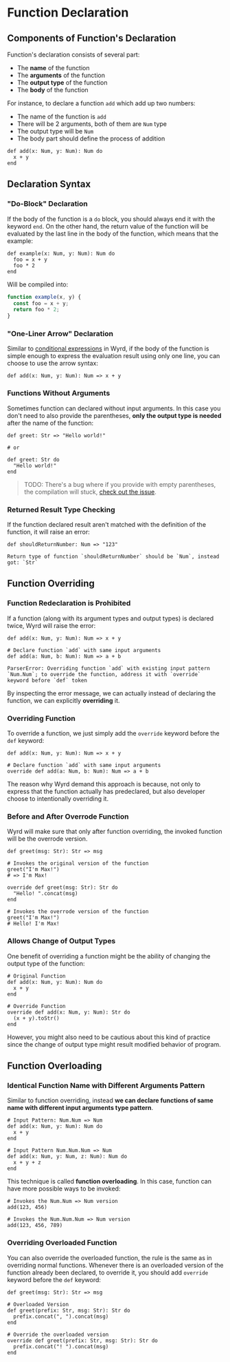 # Function Declaration

## Components of Function's Declaration

Function's declaration consists of several part:

* The **name** of the function
* The **arguments** of the function
* The **output type** of the function
* The **body** of the function

For instance, to declare a function `add` which add up two numbers:

* The name of the function is `add`
* There will be 2 arguments, both of them are `Num` type
* The output type will be `Num`
* The body part should define the process of addition

```text
def add(x: Num, y: Num): Num do
  x + y
end
```

## Declaration Syntax

### "Do-Block" Declaration

If the body of the function is a `do` block, you should always end it with the keyword `end`. On the other hand, the return value of the function will be evaluated by the last line in the body of the function, which means that the example:

```text
def example(x: Num, y: Num): Num do
  foo = x + y
  foo * 2
end
```

 Will be compiled into:

```javascript
function example(x, y) {
  const foo = x + y;
  return foo * 2;
}
```

### "One-Liner Arrow" Declaration

Similar to [conditional expressions](https://maxwell-alexius.gitbook.io/wyrd/wyrd-syntax-rules/conditional-expressions) in Wyrd, if the body of the function is simple enough to express the evaluation result using only one line, you can choose to use the arrow syntax:

```text
def add(x: Num, y: Num): Num => x + y
```

### Functions Without Arguments

Sometimes function can declared without input arguments. In this case you don't need to also provide the parentheses, **only the output type is needed** after the name of the function:

```text
def greet: Str => "Hello world!"

# or

def greet: Str do
  "Hello world!"
end
```

> TODO: There's a bug where if you provide with empty parentheses, the compilation will stuck, [check out the issue](https://github.com/Maxwell-Alexius/Wyrd/issues/106).

### Returned Result Type Checking

If the function declared result aren't matched with the definition of the function, it will raise an error:

```text
def shouldReturnNumber: Num => "123"
```

```text
Return type of function `shouldReturnNumber` should be `Num`, instead got: `Str`
```

## Function Overriding

### Function Redeclaration is Prohibited

If a function \(along with its argument types and output types\) is declared twice, Wyrd will raise the error:

```text
def add(x: Num, y: Num): Num => x + y

# Declare function `add` with same input arguments
def add(a: Num, b: Num): Num => a + b
```

```text
ParserError: Overriding function `add` with existing input pattern `Num.Num`; to override the function, address it with `override` keyword before `def` token
```

By inspecting the error message, we can actually instead of declaring the function, we can explicitly **overriding** it.

### Overriding Function

To override a function, we just simply add the `override` keyword before the `def` keyword:

```text
def add(x: Num, y: Num): Num => x + y

# Declare function `add` with same input arguments
override def add(a: Num, b: Num): Num => a + b
```

The reason why Wyrd demand this approach is because, not only to express that the function actually has predeclared, but also developer choose to intentionally overriding it.

### Before and After Overrode Function

Wyrd will make sure that only after function overriding, the invoked function will be the overrode version.

```text
def greet(msg: Str): Str => msg

# Invokes the original version of the function
greet("I'm Max!")
# => I'm Max!

override def greet(msg: Str): Str do
  "Hello! ".concat(msg)
end

# Invokes the overrode version of the function
greet("I'm Max!")
# Hello! I'm Max!
```

### Allows Change of Output Types

One benefit of overriding a function might be the ability of changing the output type of the function:

```text
# Original Function
def add(x: Num, y: Num): Num do
  x + y
end

# Override Function
override def add(x: Num, y: Num): Str do
  (x + y).toStr()
end
```

However, you might also need to be cautious about this kind of practice since the change of output type might result modified behavior of program.

## Function Overloading

### Identical Function Name with Different Arguments Pattern

Similar to function overriding, instead **we can declare functions of same name with different input arguments type pattern**.

```text
# Input Pattern: Num.Num => Num
def add(x: Num, y: Num): Num do
  x + y
end

# Input Pattern Num.Num.Num => Num
def add(x: Num, y: Num, z: Num): Num do
  x + y + z
end
```

This technique is called **function overloading**. In this case, function can have more possible ways to be invoked:

```text
# Invokes the Num.Num => Num version
add(123, 456)

# Invokes the Num.Num.Num => Num version
add(123, 456, 789)
```

### Overriding Overloaded Function

You can also override the overloaded function, the rule is the same as in overriding normal functions. Whenever there is an overloaded version of the function already been declared, to override it, you should add `override` keyword before the `def` keyword:

```text
def greet(msg: Str): Str => msg

# Overloaded Version
def greet(prefix: Str, msg: Str): Str do
  prefix.concat(", ").concat(msg)
end

# Override the overloaded version
override def greet(prefix: Str, msg: Str): Str do
  prefix.concat("! ").concat(msg)
end
```

